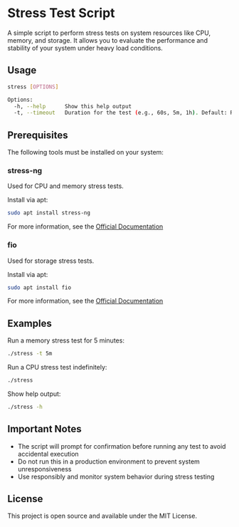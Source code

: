 # Stress Test Script

A simple script to perform stress tests on system resources like CPU, memory, and storage. It allows you to evaluate the performance and stability of your system under heavy load conditions.

## Usage

```bash
stress [OPTIONS]

Options:
  -h, --help      Show this help output
  -t, --timeout   Duration for the test (e.g., 60s, 5m, 1h). Default: Runs indefinitely.
```

## Prerequisites

The following tools must be installed on your system:

### stress-ng
Used for CPU and memory stress tests.

Install via apt:
```bash
sudo apt install stress-ng
```

For more information, see the [Official Documentation](https://wiki.ubuntu.com/Kernel/Reference/stress-ng)

### fio
Used for storage stress tests.

Install via apt:
```bash
sudo apt install fio
```

For more information, see the [Official Documentation](https://fio.readthedocs.io/)

## Examples

Run a memory stress test for 5 minutes:
```bash
./stress -t 5m
```

Run a CPU stress test indefinitely:
```bash
./stress
```

Show help output:
```bash
./stress -h
```

## Important Notes

- The script will prompt for confirmation before running any test to avoid accidental execution
- Do not run this in a production environment to prevent system unresponsiveness
- Use responsibly and monitor system behavior during stress testing

## License

This project is open source and available under the MIT License.
